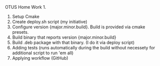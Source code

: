 OTUS Home Work 1.
1. Setup Cmake
2. Create deploy.sh script (my initiative)
3. Configure version {major.minor.build}. Build is provided via cmake presets.
4. Build binary that reports version {major.minor.build}
5. Build .deb package with that binary. (I do it via deploy script)
6. Adding tests (runs automatically during the build without necessety for additional script to run 'em all)
7. Applying workflow (GitHub)
